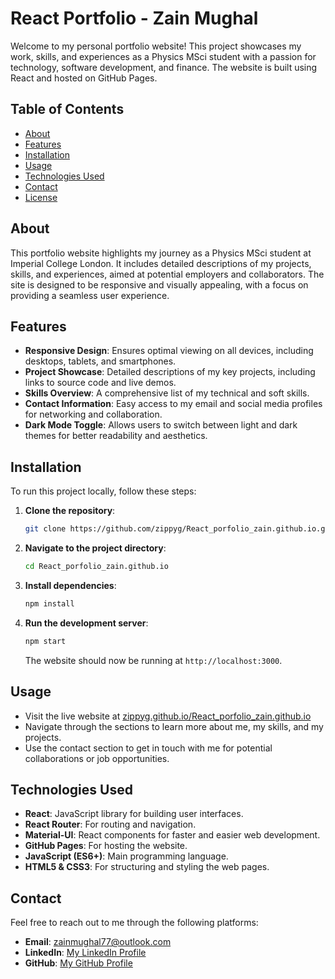 # React Portfolio - Zain Mughal

Welcome to my personal portfolio website! This project showcases my work, skills, and experiences as a Physics MSci student with a passion for technology, software development, and finance. The website is built using React and hosted on GitHub Pages.

## Table of Contents
- [About](#about)
- [Features](#features)
- [Installation](#installation)
- [Usage](#usage)
- [Technologies Used](#technologies-used)
- [Contact](#contact)
- [License](#license)

## About
This portfolio website highlights my journey as a Physics MSci student at Imperial College London. It includes detailed descriptions of my projects, skills, and experiences, aimed at potential employers and collaborators. The site is designed to be responsive and visually appealing, with a focus on providing a seamless user experience.

## Features
- **Responsive Design**: Ensures optimal viewing on all devices, including desktops, tablets, and smartphones.
- **Project Showcase**: Detailed descriptions of my key projects, including links to source code and live demos.
- **Skills Overview**: A comprehensive list of my technical and soft skills.
- **Contact Information**: Easy access to my email and social media profiles for networking and collaboration.
- **Dark Mode Toggle**: Allows users to switch between light and dark themes for better readability and aesthetics.

## Installation
To run this project locally, follow these steps:

1. **Clone the repository**:
    ```bash
    git clone https://github.com/zippyg/React_porfolio_zain.github.io.git
    ```
2. **Navigate to the project directory**:
    ```bash
    cd React_porfolio_zain.github.io
    ```
3. **Install dependencies**:
    ```bash
    npm install
    ```
4. **Run the development server**:
    ```bash
    npm start
    ```
   The website should now be running at `http://localhost:3000`.

## Usage
- Visit the live website at [zippyg.github.io/React_porfolio_zain.github.io](https://zippyg.github.io/React_porfolio_zain.github.io/)
- Navigate through the sections to learn more about me, my skills, and my projects.
- Use the contact section to get in touch with me for potential collaborations or job opportunities.

## Technologies Used
- **React**: JavaScript library for building user interfaces.
- **React Router**: For routing and navigation.
- **Material-UI**: React components for faster and easier web development.
- **GitHub Pages**: For hosting the website.
- **JavaScript (ES6+)**: Main programming language.
- **HTML5 & CSS3**: For structuring and styling the web pages.

## Contact
Feel free to reach out to me through the following platforms:
- **Email**: [zainmughal77@outlook.com](mailto:zainmughal77@outlook.com)
- **LinkedIn**: [My LinkedIn Profile](https://www.linkedin.com/feed/)
- **GitHub**: [My GitHub Profile](https://github.com/zippyg)

